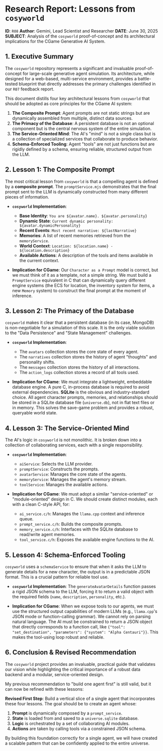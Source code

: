 # Research Report: Lessons from `cosyworld`

**ID**: `R08`
**Author**: Gemini, Lead Scientist and Researcher
**DATE**: June 30, 2025
**SUBJECT**: Analysis of the `cosyworld` proof-of-concept and its architectural implications for the CGame Generative AI System.

## 1. Executive Summary

The `cosyworld` repository represents a significant and invaluable proof-of-concept for large-scale generative agent simulation. Its architecture, while designed for a web-based, multi-service environment, provides a battle-tested blueprint that directly addresses the primary challenges identified in our `R07` feedback report.

This document distills four key architectural lessons from `cosyworld` that should be adopted as core principles for the CGame AI system:

1.  **The Composite Prompt**: Agent prompts are not static strings but are dynamically assembled from multiple, distinct data sources.
2.  **The Primacy of the Database**: A persistent database is not an optional component but is the central nervous system of the entire simulation.
3.  **The Service-Oriented Mind**: The AI's "mind" is not a single class but is a collection of specialized services that collaborate to produce behavior.
4.  **Schema-Enforced Tooling**: Agent "tools" are not just functions but are rigidly defined by a schema, ensuring reliable, structured output from the LLM.

## 2. Lesson 1: The Composite Prompt

The most critical lesson from `cosyworld` is that a compelling agent is defined by a **composite prompt**. The `promptService.mjs` demonstrates that the final prompt sent to the LLM is dynamically constructed from many different pieces of information.

*   **`cosyworld` Implementation**:
    *   **Base Identity**: `You are ${avatar.name}. ${avatar.personality}`
    *   **Dynamic State**: `Current dynamic personality: ${avatar.dynamicPersonality}`
    *   **Recent Events**: `Most recent narrative: ${lastNarrative}`
    *   **Memories**: A list of recent memories retrieved from the `memoryService`.
    *   **World Context**: `Location: ${location.name} - ${location.description}`
    *   **Available Actions**: A description of the tools and items available in the current context.

*   **Implication for CGame**:
    Our `Character as a Prompt` model is correct, but we must think of it as a template, not a simple string. We must build a `PromptService` equivalent in C that can dynamically query different engine systems (the ECS for location, the inventory system for items, a new `Memory` system) to construct the final prompt at the moment of inference.

## 3. Lesson 2: The Primacy of the Database

`cosyworld` makes it clear that a persistent database (in its case, MongoDB) is non-negotiable for a simulation of this scale. It is the only viable solution to the "Data Persistence" and "State Management" challenges.

*   **`cosyworld` Implementation**:
    *   The `avatars` collection stores the core state of every agent.
    *   The `narratives` collection stores the history of agent "thoughts" and personality shifts.
    *   The `messages` collection stores the history of all interactions.
    *   The `action_logs` collection stores a record of all tools used.

*   **Implication for CGame**:
    We must integrate a lightweight, embeddable database engine. A pure C, in-process database is required to avoid external dependencies. **SQLite** is the obvious and industry-standard choice. All agent character prompts, memories, and relationships should be stored in a SQLite database file (`universe.db`), not in flat text files or in memory. This solves the save-game problem and provides a robust, queryable world state.

## 4. Lesson 3: The Service-Oriented Mind

The AI's logic in `cosyworld` is not monolithic. It is broken down into a collection of collaborating services, each with a single responsibility.

*   **`cosyworld` Implementation**:
    *   `aiService`: Selects the LLM provider.
    *   `promptService`: Constructs the prompts.
    *   `avatarService`: Manages the core state of the agents.
    *   `memoryService`: Manages the agent's memory stream.
    *   `toolService`: Manages the available actions.

*   **Implication for CGame**:
    We must adopt a similar "service-oriented" or "module-oriented" design in C. We should create distinct modules, each with a clean C-style API, for:
    *   `ai_service.c/h`: Manages the `llama.cpp` context and inference queue.
    *   `prompt_service.c/h`: Builds the composite prompts.
    *   `memory_service.c/h`: Interfaces with the SQLite database to read/write agent memories.
    *   `tool_service.c/h`: Exposes the available engine functions to the AI.

## 5. Lesson 4: Schema-Enforced Tooling

`cosyworld` uses a `schemaService` to ensure that when it asks the LLM to generate details for a new character, the output is in a predictable JSON format. This is a crucial pattern for reliable tool use.

*   **`cosyworld` Implementation**:
    The `generateAvatarDetails` function passes a rigid JSON schema to the LLM, forcing it to return a valid object with the required fields (`name`, `description`, `personality`, etc.).

*   **Implication for CGame**:
    When we expose tools to our agents, we must use the structured output capabilities of modern LLMs (e.g., `llama.cpp`'s JSON mode or function-calling grammar). We cannot rely on parsing natural language. The AI must be constrained to return a JSON object that directly corresponds to a function call, like `{"tool": "set_destination", "parameters": {"system": "Alpha Centauri"}}`. This makes the tool-using loop robust and reliable.

## 6. Conclusion & Revised Recommendation

The `cosyworld` project provides an invaluable, practical guide that validates our vision while highlighting the critical importance of a robust data backend and a modular, service-oriented design.

My previous recommendation to "build one agent first" is still valid, but it can now be refined with these lessons:

**Revised First Step**: Build a vertical slice of a single agent that incorporates these four lessons. The goal should be to create an agent whose:
1.  **Prompt** is dynamically composed by a `prompt_service`.
2.  **State** is loaded from and saved to a `universe.sqlite` database.
3.  **Logic** is orchestrated by a set of collaborating AI modules.
4.  **Actions** are taken by calling tools via a constrained JSON schema.

By building this foundation correctly for a single agent, we will have created a scalable pattern that can be confidently applied to the entire universe.
